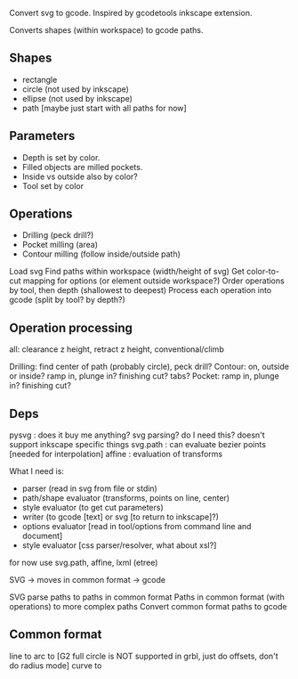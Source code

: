 Convert svg to gcode. Inspired by gcodetools inkscape extension.

Converts shapes (within workspace) to gcode paths.

Shapes
------

- rectangle
- circle (not used by inkscape)
- ellipse (not used by inkscape)
- path [maybe just start with all paths for now]


Parameters
------

- Depth is set by color.
- Filled objects are milled pockets.
- Inside vs outside also by color?
- Tool set by color


Operations
------

- Drilling (peck drill?)
- Pocket milling (area)
- Contour milling (follow inside/outside path)


Load svg
Find paths within workspace (width/height of svg)
Get color-to-cut mapping for options (or element outside workspace?)
Order operations by tool, then depth (shallowest to deepest)
Process each operation into gcode (split by tool? by depth?)

Operation processing
------

all: clearance z height, retract z height, conventional/climb

Drilling: find center of path (probably circle), peck drill?
Contour: on, outside or inside? ramp in, plunge in? finishing cut? tabs?
Pocket: ramp in, plunge in? finishing cut?


Deps
------

pysvg : does it buy me anything? svg parsing? do I need this? doesn't support inkscape specific things
svg.path : can evaluate bezier points [needed for interpolation]
affine : evaluation of transforms

What I need is:
- parser (read in svg from file or stdin)
- path/shape evaluator (transforms, points on line, center)
- style evaluator (to get cut parameters)
- writer (to gcode [text] or svg [to return to inkscape]?)
- options evaluator [read in tool/options from command line and document]
- style evaluator [css parser/resolver, what about xsl?]

for now use svg.path, affine, lxml (etree)



SVG -> moves in common format -> gcode

SVG parse paths to paths in common format
Paths in common format (with operations) to more complex paths
Convert common format paths to gcode


Common format
------
line to
arc to [G2 full circle is NOT supported in grbl, just do offsets, don't do radius mode]
curve to
